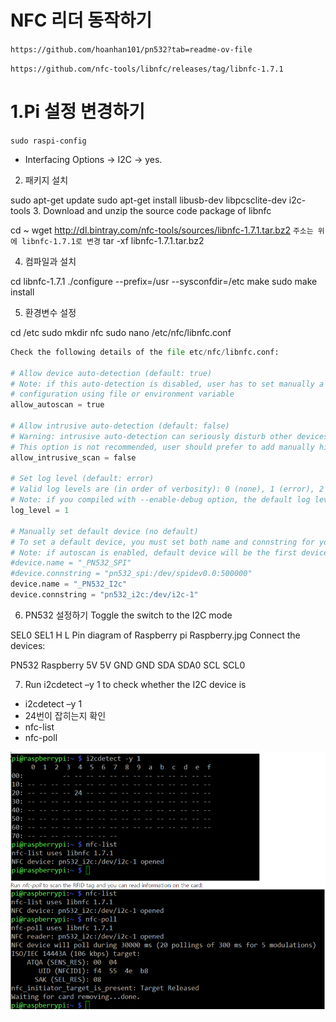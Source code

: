# NFC 리더 동작하기
`https://github.com/hoanhan101/pn532?tab=readme-ov-file`

`https://github.com/nfc-tools/libnfc/releases/tag/libnfc-1.7.1`

# 1.Pi 설정 변경하기
`sudo raspi-config`
- Interfacing Options -> I2C -> yes.

2. 패키지 설치

sudo apt-get update
sudo apt-get install libusb-dev libpcsclite-dev i2c-tools
3. Download and unzip the source code package of libnfc

cd ~
wget http://dl.bintray.com/nfc-tools/sources/libnfc-1.7.1.tar.bz2
`주소는 위에 libnfc-1.7.1로 변경`
tar -xf libnfc-1.7.1.tar.bz2 

4. 컴파일과 설치

cd libnfc-1.7.1
./configure --prefix=/usr --sysconfdir=/etc
make
sudo make install 

5. 환경변수 설정

cd /etc
sudo mkdir nfc
sudo nano /etc/nfc/libnfc.conf

```python
Check the following details of the file etc/nfc/libnfc.conf:

# Allow device auto-detection (default: true)
# Note: if this auto-detection is disabled, user has to set manually a device
# configuration using file or environment variable
allow_autoscan = true

# Allow intrusive auto-detection (default: false)
# Warning: intrusive auto-detection can seriously disturb other devices
# This option is not recommended, user should prefer to add manually his device.
allow_intrusive_scan = false

# Set log level (default: error)
# Valid log levels are (in order of verbosity): 0 (none), 1 (error), 2 (info), 3 (debug)
# Note: if you compiled with --enable-debug option, the default log level is "debug"
log_level = 1

# Manually set default device (no default)
# To set a default device, you must set both name and connstring for your device
# Note: if autoscan is enabled, default device will be the first device available in device list.
#device.name = "_PN532_SPI"
#device.connstring = "pn532_spi:/dev/spidev0.0:500000"
device.name = "_PN532_I2c"
device.connstring = "pn532_i2c:/dev/i2c-1"
```

6. PN532 설정하기
Toggle the switch to the I2C mode

SEL0	SEL1
H	L
Pin diagram of Raspberry pi
Raspberry.jpg
Connect the devices:

PN532	Raspberry
5V	5V
GND	GND
SDA	SDA0
SCL	SCL0

7. Run i2cdetect –y 1 to check whether the I2C device is 
- i2cdetect –y 1
- 24번이 잡히는지 확인
- nfc-list
- nfc-poll

![alt text](image.png)